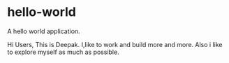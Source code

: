 # hello-world
A hello world application.

Hi Users,
This is Deepak. I,like to work and build more and more.
Also i like to explore myself as much as possible.
